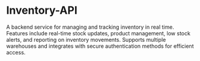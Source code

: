 # Inventory-API
A backend service for managing and tracking inventory in real time. Features include real-time stock updates, product management, low stock alerts, and reporting on inventory movements. Supports multiple warehouses and integrates with secure authentication methods for efficient access.
